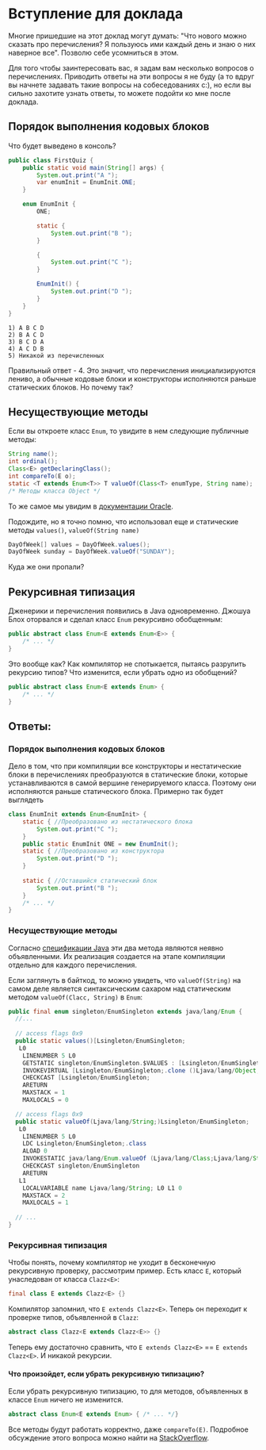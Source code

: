 # Вступление для доклада

Многие пришедшие на этот доклад могут думать: "Что нового можно сказать про перечисления? Я пользуюсь ими каждый день и знаю о них наверное все".
Позволю себе усомниться в этом.

Для того чтобы заинтересовать вас, я задам вам несколько вопросов о перечислениях.
Приводить ответы на эти вопросы я не буду (а то вдруг вы начнете задавать такие вопросы на собеседованиях c:), но если вы сильно захотите узнать ответы, то можете подойти ко мне после доклада.

## Порядок выполнения кодовых блоков

Что будет выведено в консоль?
```java
public class FirstQuiz {
    public static void main(String[] args) {
        System.out.print("A ");
        var enumInit = EnumInit.ONE;
    }

    enum EnumInit {
        ONE;

        static {
            System.out.print("B ");
        }

        {
            System.out.print("C ");
        }

        EnumInit() {
            System.out.print("D ");
        }
    }
}
```

```
1) A B C D
2) B A C D
3) B C D A
4) A C D B
5) Никакой из перечисленных
```

Правильный ответ - 4.
Это значит, что перечисления инициализируются лениво, а обычные кодовые блоки и конструкторы исполняются раньше статических блоков.
Но почему так?

## Несуществующие методы

Если вы откроете класс `Enum`, то увидите в нем следующие публичные методы:
```java
String name();
int ordinal();
Class<E> getDeclaringClass();
int compareTo(E o);
static <T extends Enum<T>> T valueOf(Class<T> enumType, String name);
/* Методы класса Object */
```
То же самое мы увидим в [документации Oracle](https://docs.oracle.com/javase/8/docs/api/java/lang/Enum.html).

Подождите, но я точно помню, что использовал еще и статические методы `values()`, `valueOf(String name)`
```java
DayOfWeek[] values = DayOfWeek.values();
DayOfWeek sunday = DayOfWeek.valueOf("SUNDAY");
```
Куда же они пропали?

## Рекурсивная типизация

Дженерики и перечисления появились в Java одновременно.
Джошуа Блох оторвался и сделал класс `Enum` рекурсивно обобщенным:
```java
public abstract class Enum<E extends Enum<E>> { 
    /* ... */
}
```
Это вообще как?
Как компилятор не спотыкается, пытаясь разрулить рекурсию типов?
Что изменится, если убрать одно из обобщений?
```java
public abstract class Enum<E extends Enum> {
    /* ... */
}
```

## Ответы:
### Порядок выполнения кодовых блоков
Дело в том, что при компиляции все конструкторы и нестатические блоки 
в перечислениях преобразуются в статические блоки, которые устанавливаются в самой вершине генерируемого класса.
Поэтому они исполняются раньше статического блока.
Примерно так будет выглядеть 
```java
class EnumInit extends Enum<EnumInit> {
    static { //Преобразовано из нестатического блока
        System.out.print("C ");
    }
    public static EnumInit ONE = new EnumInit();
    static { //Преобразовано из конструктора
        System.out.print("D ");
    }
    
    static { //Оставшийся статический блок
        System.out.print("B ");
    }
    /* ... */
}
```

### Несуществующие методы
Согласно [спецификации Java](https://docs.oracle.com/javase/specs/jls/se11/html/jls-8.html#jls-8.9.3) эти два метода являются неявно объявленными.
Их реализация создается на этапе компиляции отдельно для каждого перечисления.

Если заглянуть в байткод, то можно увидеть, что `valueOf(String)` на самом деле является синтаксическим сахаром над статическим методом `valueOf(Clacc, String)` в `Enum`:
```java
public final enum singleton/EnumSingleton extends java/lang/Enum {
  //...  
    
  // access flags 0x9
  public static values()[Lsingleton/EnumSingleton;
   L0
    LINENUMBER 5 L0
    GETSTATIC singleton/EnumSingleton.$VALUES : [Lsingleton/EnumSingleton;
    INVOKEVIRTUAL [Lsingleton/EnumSingleton;.clone ()Ljava/lang/Object;
    CHECKCAST [Lsingleton/EnumSingleton;
    ARETURN
    MAXSTACK = 1
    MAXLOCALS = 0

  // access flags 0x9
  public static valueOf(Ljava/lang/String;)Lsingleton/EnumSingleton;
   L0
    LINENUMBER 5 L0
    LDC Lsingleton/EnumSingleton;.class
    ALOAD 0
    INVOKESTATIC java/lang/Enum.valueOf (Ljava/lang/Class;Ljava/lang/String;)Ljava/lang/Enum;
    CHECKCAST singleton/EnumSingleton
    ARETURN
   L1
    LOCALVARIABLE name Ljava/lang/String; L0 L1 0
    MAXSTACK = 2
    MAXLOCALS = 1
    
  // ...  
}
```

### Рекурсивная типизация
Чтобы понять, почему компилятор не уходит в бесконечную рекурсивную проверку, рассмотрим пример. 
Есть класс `E`, который унаследован от класса `Clazz<E>`:
```java
final class E extends Clazz<E> {}
```
Компилятор запомнил, что `E extends Clazz<E>`.
Теперь он переходит к проверке типов, объявленной в `Clazz`:
```java
abstract class Clazz<E extends Clazz<E>> {}
```
Теперь ему достаточно сравнить, что `E extends Clazz<E>` == `E extends Clazz<E>`. 
И никакой рекурсии.

#### Что произойдет, если убрать рекурсивную типизацию?
Если убрать рекурсивную типизацию, то для методов, объявленных в классе `Enum` ничего не изменится.
```java
abstract class Enum<E extends Enum> { /* ... */} 
```
Все методы будут работать корректно, даже `compareTo(E)`.
Подробное обсуждение этого вопроса можно найти на [StackOverflow](https://stackoverflow.com/questions/3067891/what-would-be-different-in-java-if-enum-declaration-didnt-have-the-recursive-pa).